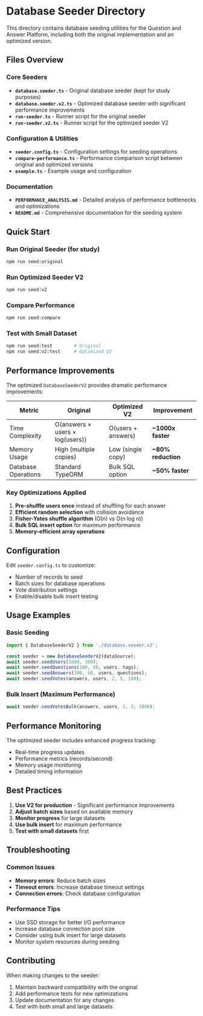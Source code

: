 # Database Seeder Directory

This directory contains database seeding utilities for the Question and Answer Platform, including both the original implementation and an optimized version.

## Files Overview

### Core Seeders
- **`database.seeder.ts`** - Original database seeder (kept for study purposes)
- **`database.seeder.v2.ts`** - Optimized database seeder with significant performance improvements
- **`run-seeder.ts`** - Runner script for the original seeder
- **`run-seeder.v2.ts`** - Runner script for the optimized seeder V2

### Configuration & Utilities
- **`seeder.config.ts`** - Configuration settings for seeding operations
- **`compare-performance.ts`** - Performance comparison script between original and optimized versions
- **`example.ts`** - Example usage and configuration

### Documentation
- **`PERFORMANCE_ANALYSIS.md`** - Detailed analysis of performance bottlenecks and optimizations
- **`README.md`** - Comprehensive documentation for the seeding system

## Quick Start

### Run Original Seeder (for study)
```bash
npm run seed:original
```

### Run Optimized Seeder V2
```bash
npm run seed:v2
```

### Compare Performance
```bash
npm run seed:compare
```

### Test with Small Dataset
```bash
npm run seed:test        # Original
npm run seed:v2:test     # Optimized V2
```

## Performance Improvements

The optimized `DatabaseSeederV2` provides dramatic performance improvements:

| Metric | Original | Optimized V2 | Improvement |
|--------|----------|--------------|-------------|
| Time Complexity | O(answers × users × log(users)) | O(users + answers) | **~1000x faster** |
| Memory Usage | High (multiple copies) | Low (single copy) | **~80% reduction** |
| Database Operations | Standard TypeORM | Bulk SQL option | **~50% faster** |

### Key Optimizations Applied

1. **Pre-shuffle users once** instead of shuffling for each answer
2. **Efficient random selection** with collision avoidance
3. **Fisher-Yates shuffle algorithm** (O(n) vs O(n log n))
4. **Bulk SQL insert option** for maximum performance
5. **Memory-efficient array operations**

## Configuration

Edit `seeder.config.ts` to customize:
- Number of records to seed
- Batch sizes for database operations
- Vote distribution settings
- Enable/disable bulk insert testing

## Usage Examples

### Basic Seeding
```typescript
import { DatabaseSeederV2 } from './database.seeder.v2';

const seeder = new DatabaseSeederV2(dataSource);
await seeder.seedUsers(1000, 100);
await seeder.seedQuestions(100, 50, users, tags);
await seeder.seedAnswers(300, 50, users, questions);
await seeder.seedVotes(answers, users, 2, 5, 100);
```

### Bulk Insert (Maximum Performance)
```typescript
await seeder.seedVotesBulk(answers, users, 2, 5, 1000);
```

## Performance Monitoring

The optimized seeder includes enhanced progress tracking:
- Real-time progress updates
- Performance metrics (records/second)
- Memory usage monitoring
- Detailed timing information

## Best Practices

1. **Use V2 for production** - Significant performance improvements
2. **Adjust batch sizes** based on available memory
3. **Monitor progress** for large datasets
4. **Use bulk insert** for maximum performance
5. **Test with small datasets** first

## Troubleshooting

### Common Issues
- **Memory errors**: Reduce batch sizes
- **Timeout errors**: Increase database timeout settings
- **Connection errors**: Check database configuration

### Performance Tips
- Use SSD storage for better I/O performance
- Increase database connection pool size
- Consider using bulk insert for large datasets
- Monitor system resources during seeding

## Contributing

When making changes to the seeder:
1. Maintain backward compatibility with the original
2. Add performance tests for new optimizations
3. Update documentation for any changes
4. Test with both small and large datasets
